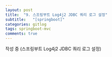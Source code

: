 ```yaml
---
layout: post
title:  "9. 스프링부트 Log4j2 JDBC 쿼리 로그 설정"
subtitle:   "[springboot]"
categories: gitlog
tags: springboot-mvc
comments: true
---
```


작성 중 (스프링부트 Log4j2 JDBC 쿼리 로그 설정) 

<br><br>


